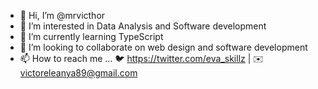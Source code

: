 - 👋 Hi, I’m @mrvicthor
- 👀 I’m interested in Data Analysis and Software development
- 🌱 I’m currently learning TypeScript
- 💞️ I’m looking to collaborate on web design and software development
- 📫 How to reach me ...
🐦 https://twitter.com/eva_skillz | ✉️ victoreleanya89@gmail.com
<!---
mrvicthor/mrvicthor is a ✨ special ✨ repository because its `README.md` (this file) appears on your GitHub profile.
You can click the Preview link to take a look at your changes.
--->
